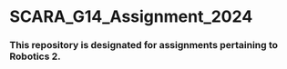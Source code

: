 # SCARA_G14_Assignment_2024
### This repository is designated for assignments pertaining to Robotics 2.
